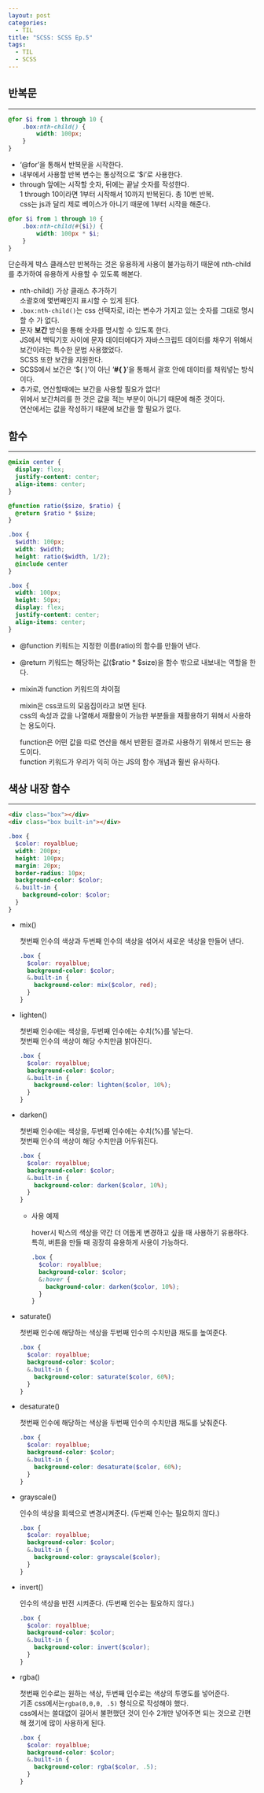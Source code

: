 ```yaml
---
layout: post
categories:
  - TIL
title: "SCSS: SCSS Ep.5"
tags:
  - TIL
  - SCSS
---
```


## __반복문__
---

```scss
@for $i from 1 through 10 {
	.box:nth-child() {
		width: 100px;
	}
}
```
- ‘@for’을 통해서 반복문을 시작한다.
- 내부에서 사용할 반복 변수는 통상적으로 ‘$i’로 사용한다.
- through 앞에는 시작할 숫자, 뒤에는 끝날 숫자를 작성한다.  
  1 through 10이라면 1부터 시작해서 10까지 반복된다. 총 10번 반복.  
  css는 js과 달리 제로 베이스가 아니기 때문에 1부터 시작을 해준다.

```scss
@for $i from 1 through 10 {
	.box:nth-child(#{$i}) {
		width: 100px * $i;
	}
}
```
단순하게 박스 클래스만 반복하는 것은 유용하게 사용이 불가능하기 때문에 nth-child를 추가하여 유용하게 사용할 수 있도록 해본다.
- nth-child() 가상 클래스 추가하기  
  소괄호에 몇번째인지 표시할 수 있게 된다.
- `.box:nth-child()`는 css 선택자로, i라는 변수가 가지고 있는 숫자를 그대로 명시할 수 가 없다.
- 문자 **보간** 방식을 통해 숫자를 명시할 수 있도록 한다.  
  JS에서 백틱기호 사이에 문자 데이터에다가 자바스크립트 데이터를 채우기 위해서 보간이라는 특수한 문법 사용했었다.  
  SCSS 또한 보간을 지원한다.
- SCSS에서 보간은 ‘${ }’이 아닌 ‘**#{ }**’을 통해서 괄호 안에 데이터를 채워넣는 방식이다.
- 추가로, 연산할때에는 보간을 사용할 필요가 없다!  
  위에서 보간처리를 한 것은 값을 적는 부분이 아니기 때문에 해준 것이다.  
  연산에서는 값을 작성하기 때문에 보간을 할 필요가 없다.

## __함수__
---

```scss
@mixin center {
  display: flex;
  justify-content: center;
  align-items: center;
}

@function ratio($size, $ratio) {
  @return $ratio * $size;
}

.box {
  $width: 100px;
  width: $width;
  height: ratio($width, 1/2);
  @include center
}
```

```css
.box {
  width: 100px;
  height: 50px;
  display: flex;
  justify-content: center;
  align-items: center;
}
```

- @function 키워드는 지정한 이름(ratio)의 함수를 만들어 낸다.
- @return 키워드는 해당하는 값($ratio * $size)을 함수 밖으로 내보내는 역할을 한다.
- mixin과 function 키워드의 차이점
    
  mixin은 css코드의 모음집이라고 보면 된다.  
  css의 속성과 값을 나열해서 재활용이 가능한 부분들을 재활용하기 위해서 사용하는 용도이다.
  
  function은 어떤 값을 따로 연산을 해서 반환된 결과로 사용하기 위해서 만드는 용도이다.  
  function 키워드가 우리가 익히 아는 JS의 함수 개념과 훨씬 유사하다.

## __색상 내장 함수__
---

```html
<div class="box"></div>
<div class="box built-in"></div>
```

```scss
.box {
  $color: royalblue;
  width: 200px;
  height: 100px;
  margin: 20px;
  border-radius: 10px;
  background-color: $color;
  &.built-in {
    background-color: $color;
  }
}
```

- mix()
    
  첫번째 인수의 색상과 두번째 인수의 색상을 섞어서 새로운 색상을 만들어 낸다.
  ```scss
  .box {
    $color: royalblue;
    background-color: $color;
    &.built-in {
      background-color: mix($color, red);
    }
  }
  ```
    
- lighten()
  
  첫번째 인수에는 색상을, 두번째 인수에는 수치(%)를 넣는다.   
  첫번째 인수의 색상이 해당 수치만큼 밝아진다.
  ```scss
  .box {
    $color: royalblue;
    background-color: $color;
    &.built-in {
      background-color: lighten($color, 10%);
    }
  }
  ```
    
- darken()
  
  첫번째 인수에는 색상을, 두번째 인수에는 수치(%)를 넣는다.   
  첫번째 인수의 색상이 해당 수치만큼 어두워진다.
  ```scss
  .box {
    $color: royalblue;
    background-color: $color;
    &.built-in {
      background-color: darken($color, 10%);
    }
  }
  ```
  
  - 사용 예제
      
    hover시 박스의 색상을 약간 더 어둡게 변경하고 싶을 때 사용하기 유용하다.  
    특히, 버튼을 만들 때 굉장히 유용하게 사용이 가능하다.
    ```scss
    .box {
      $color: royalblue;
      background-color: $color;
      &:hover {
        background-color: darken($color, 10%);
      }
    }
    ```
        
- saturate()
    
  첫번째 인수에 해당하는 색상을 두번째 인수의 수치만큼 채도를 높여준다.
  ```scss
  .box {
    $color: royalblue;
    background-color: $color;
    &.built-in {
      background-color: saturate($color, 60%);
    }
  }
  ```
    
- desaturate()
    
  첫번째 인수에 해당하는 색상을 두번째 인수의 수치만큼 채도를 낮춰준다.
  ```scss
  .box {
    $color: royalblue;
    background-color: $color;
    &.built-in {
      background-color: desaturate($color, 60%);
    }
  }
  ```
  
- grayscale()
    
  인수의 색상을 회색으로 변경시켜준다. (두번째 인수는 필요하지 않다.)
  ```scss
  .box {
    $color: royalblue;
    background-color: $color;
    &.built-in {
      background-color: grayscale($color);
    }
  }
  ```
    
- invert()
    
  인수의 색상을 반전 시켜준다. (두번째 인수는 필요하지 않다.)
  ```scss
  .box {
    $color: royalblue;
    background-color: $color;
    &.built-in {
      background-color: invert($color);
    }
  }
  ```
    
- rgba()
    
  첫번째 인수로는 원하는 색상, 두번째 인수로는 색상의 투명도를 넣어준다.  
  기존 css에서는`rgba(0,0,0, .5)` 형식으로 작성해야 했다.  
  css에서는 쓸대없이 길어서 불편했던 것이 인수 2개만 넣어주면 되는 것으로 간편해 졌기에 많이 사용하게 된다.
  ```scss
  .box {
    $color: royalblue;
    background-color: $color;
    &.built-in {
      background-color: rgba($color, .5);
    }
  }
  ```